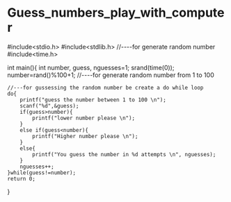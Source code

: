 # Guess_numbers_play_with_computer
#include<stdio.h>
#include<stdlib.h>  //----for generate random number
#include<time.h>


int main(){
    int number, guess, nguesses=1;
    srand(time(0));
    number=rand()%100+1; //----for generate random number from 1 to 100
    
    //---for gussessing the random number be create a do while loop
    do{
        printf("guess the number between 1 to 100 \n");
        scanf("%d",&guess);
        if(guess>number){
            printf("lower number please \n");
        }
        else if(guess<number){
            printf("Higher number please \n");
        }
        else{
            printf("You guess the number in %d attempts \n", nguesses);
        }
        nguesses++;
    }while(guess!=number);
    return 0;
}
